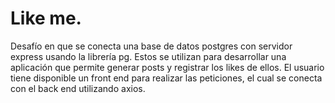 # Like me.
Desafío en que se conecta una base de datos postgres con servidor express usando la librería pg. Estos se utilizan para desarrollar una aplicación que permite generar posts y registrar los likes de ellos. El usuario tiene disponible un front end para realizar las peticiones, el cual se conecta con el back end utilizando axios.
